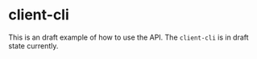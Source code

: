 # client-cli

This is an draft example of how to use the API. The `client-cli` is in draft state currently.
